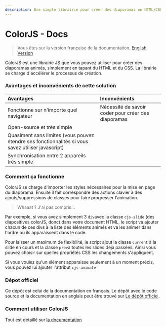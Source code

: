 ```yaml
---
description: Une simple librairie pour créer des diaporamas en HTML/CSS
---
```


# ColorJS - Docs

> Vous êtes sur la version française de la documentation. [English Version](https://docs.colorjs.cc/v/en/)

ColorJS est une librairie JS que vous pouvez utiliser pour créer des diaporamas animés, simplement en tapant du HTML et du CSS. La librairie se charge d'accélérer le processus de création.

### Avantages et inconvénients de cette solution

| Avantages | Inconvénients |
| :--- | :--- |
| Fonctionne sur n'importe quel navigateur | Nécessité de savoir coder pour créer des diaporamas |
| Open-source et très simple |  |
| Quasiment sans limites \(vous pouvez étendre ses fonctionnalités si vous savez utiliser javascript\) |  |
| Synchronisation entre 2 appareils très simple |  |



### Comment ça fonctionne

ColorJS se charge d'importer les styles nécessaires pour la mise en page du diaporama. Ensuite il fait correspondre des actions clavier à des ajouts/suppressions de classes pour faire progresser l'animation.

> Whaaat ? J'ai pas compris...

Par exemple, si vous avez simplement 3 `div`avec la classe `cjs-slide` \(des diapositives colorJS, donc\) dans votre document HTML, le script va ajouter chacun de ces divs à la liste des éléments animés et va les animer dans l'ordre où ils apparaissent dans le code.

Pour laisser un maximum de flexibilité, le script ajout la classe `current` à la slide en cours et la classe `prev`à toutes les slides déjà passées. Ainsi vous pouvez choisir sur quelles propriétés CSS les changements s'appliquent.

Si vous voulez qu'un élément apparaisse seulement à un moment précis, vous pouvez lui ajouter l'attribut `cjs-animate`

### Dépot officiel

Ce dépôt est celui de la documentation en français. Le dépôt avec le code source et la documentation en anglais peut être trouvé sur [Le dépôt officiel](https://github.com/leoboyerbx/colorjs).

### Comment utiliser ColorJS

Tout est détaillé sur [la documentation](https://colorjs.readthedocs.io/fr/latest/)



